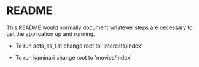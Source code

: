 # README

This README would normally document whatever steps are necessary to get the
application up and running.

* To run acts_as_list change root to 'interests/index'

* To run kaminari change root to 'movies/index'